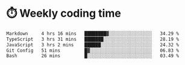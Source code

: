 
# :stopwatch: Weekly coding time
<!--START_SECTION:waka-->

```txt
Markdown     4 hrs 16 mins   ████████▓░░░░░░░░░░░░░░░░   34.29 %
TypeScript   3 hrs 31 mins   ███████░░░░░░░░░░░░░░░░░░   28.19 %
JavaScript   3 hrs 2 mins    ██████░░░░░░░░░░░░░░░░░░░   24.32 %
Git Config   51 mins         █▓░░░░░░░░░░░░░░░░░░░░░░░   06.83 %
Bash         26 mins         █░░░░░░░░░░░░░░░░░░░░░░░░   03.49 %
```

<!--END_SECTION:waka-->


<!-- <p> <img src="https://github-readme-stats.vercel.app/api?username=cozgerest&show_icons=true&hide_border=false" />  </p> -->

